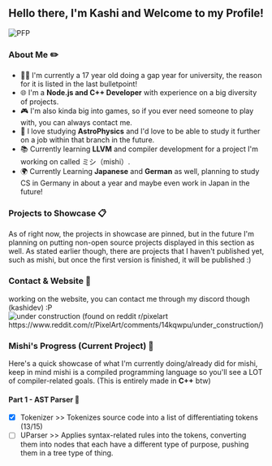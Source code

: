 ## Hello there, I'm **Kashi** and Welcome to my Profile! 
![PFP](https://i.pinimg.com/564x/5a/47/72/5a4772576d1646df2ec383a3df45b9d8.jpg)
### About Me ✏️
- 👨‍💻 I'm currently a 17 year old doing a gap year for university, the reason for it is listed in the last bulletpoint!
- 🌐 I'm a **Node.js and C++ Developer** with experience on a big diversity of projects.
- 🎮 I'm also kinda big into games, so if you ever need someone to play with, you can always contact me.
- 🌌 I love studying **AstroPhysics** and I'd love to be able to study it further on a job within that branch in the future.
- 📚 Currently learning **LLVM** and compiler development for a project I'm working on called ミシ（mishi）.
- 🌍 Currently Learning **Japanese** and **German** as well, planning to study CS in Germany in about a year and maybe even work in Japan in the future!

### Projects to Showcase 📋
As of right now, the projects in showcase are pinned, but in the future I'm planning on putting non-open source projects displayed in this section as well.
As stated earlier though, there are projects that I haven't published yet, such as mishi, but once the first version is finished, it will be published :)

### Contact & Website 📩
working on the website, you can contact me through my discord though (kashidev) :P
![under construction (found on reddit r/pixelart https://www.reddit.com/r/PixelArt/comments/14kqwpu/under_construction/)](https://preview.redd.it/under-construction-v0-g32eq22eum8b1.png?width=1547&format=png&auto=webp&s=ea96e2944aeeac06569b12124771afa9ee5ae85e)

### Mishi's Progress (Current Project) 🌟
Here's a quick showcase of what I'm currently doing/already did for mishi, keep in mind mishi is a compiled programming language so you'll see a LOT of compiler-related goals. (This is entirely made in **C++** btw)

#### Part 1 - AST Parser 🌳
- [x] Tokenizer >> Tokenizes source code into a list of differentiating tokens (13/15)
- [ ] UParser >> Applies syntax-related rules into the tokens, converting them into nodes that each have a different type of purpose, pushing them in a tree type of thing.

